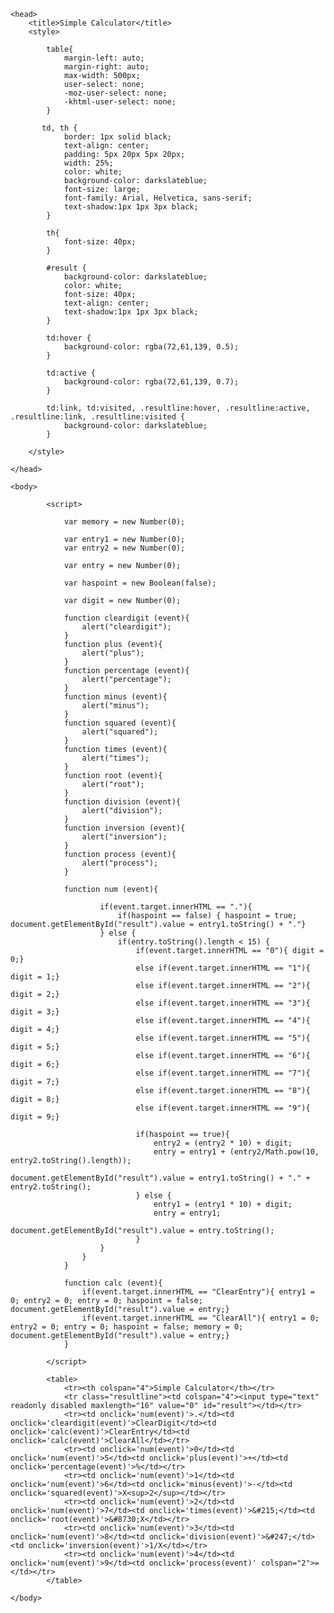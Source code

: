 
<html lang="en-GB">

    <head>        
        <title>Simple Calculator</title>
        <style>

            table{
                margin-left: auto;
                margin-right: auto;
                max-width: 500px;
                user-select: none;
                -moz-user-select: none;
                -khtml-user-select: none;
            }

           td, th {
                border: 1px solid black;
                text-align: center;
                padding: 5px 20px 5px 20px;
                width: 25%;
                color: white;
                background-color: darkslateblue;
                font-size: large;
                font-family: Arial, Helvetica, sans-serif;
                text-shadow:1px 1px 3px black;    
            }

            th{
                font-size: 40px;
            }

            #result {
                background-color: darkslateblue;
                color: white;
                font-size: 40px;
                text-align: center;
                text-shadow:1px 1px 3px black;
            }

            td:hover {
                background-color: rgba(72,61,139, 0.5);
            }

            td:active {
                background-color: rgba(72,61,139, 0.7);
            }

            td:link, td:visited, .resultline:hover, .resultline:active, .resultline:link, .resultline:visited {
                background-color: darkslateblue;
            }

        </style>

    </head>

    <body>

            <script>

                var memory = new Number(0);

                var entry1 = new Number(0);
                var entry2 = new Number(0);

                var entry = new Number(0);

                var haspoint = new Boolean(false);

                var digit = new Number(0);

                function cleardigit (event){
                    alert("cleardigit");
                }
                function plus (event){
                    alert("plus");
                }
                function percentage (event){
                    alert("percentage");
                }
                function minus (event){
                    alert("minus");
                }
                function squared (event){
                    alert("squared");
                }
                function times (event){
                    alert("times");
                }
                function root (event){
                    alert("root");
                }
                function division (event){
                    alert("division");
                }
                function inversion (event){
                    alert("inversion");
                }
                function process (event){
                    alert("process");
                }
                
                function num (event){

                        if(event.target.innerHTML == "."){
                            if(haspoint == false) { haspoint = true; document.getElementById("result").value = entry1.toString() + "."}
                        } else {
                            if(entry.toString().length < 15) {
                                if(event.target.innerHTML == "0"){ digit = 0;}
                                else if(event.target.innerHTML == "1"){ digit = 1;}
                                else if(event.target.innerHTML == "2"){ digit = 2;}
                                else if(event.target.innerHTML == "3"){ digit = 3;}
                                else if(event.target.innerHTML == "4"){ digit = 4;}
                                else if(event.target.innerHTML == "5"){ digit = 5;}
                                else if(event.target.innerHTML == "6"){ digit = 6;}
                                else if(event.target.innerHTML == "7"){ digit = 7;}
                                else if(event.target.innerHTML == "8"){ digit = 8;}
                                else if(event.target.innerHTML == "9"){ digit = 9;}

                                if(haspoint == true){
                                    entry2 = (entry2 * 10) + digit;
                                    entry = entry1 + (entry2/Math.pow(10, entry2.toString().length));
                                    document.getElementById("result").value = entry1.toString() + "." + entry2.toString();
                                } else {
                                    entry1 = (entry1 * 10) + digit;
                                    entry = entry1;
                                    document.getElementById("result").value = entry.toString();
                                }
                        }
                    }
                }

                function calc (event){
                    if(event.target.innerHTML == "ClearEntry"){ entry1 = 0; entry2 = 0; entry = 0; haspoint = false; document.getElementById("result").value = entry;}
                    if(event.target.innerHTML == "ClearAll"){ entry1 = 0; entry2 = 0; entry = 0; haspoint = false; memory = 0; document.getElementById("result").value = entry;}
                }

            </script>

            <table>
                <tr><th colspan="4">Simple Calculator</th></tr>
                <tr class="resultline"><td colspan="4"><input type="text" readonly disabled maxlength="16" value="0" id="result"></td></tr>
                <tr><td onclick='num(event)'>.</td><td onclick='cleardigit(event)'>ClearDigit</td><td onclick='calc(event)'>ClearEntry</td><td onclick='calc(event)'>ClearAll</td></tr>
                <tr><td onclick='num(event)'>0</td><td onclick='num(event)'>5</td><td onclick='plus(event)'>+</td><td onclick='percentage(event)'>%</td></tr>
                <tr><td onclick='num(event)'>1</td><td onclick='num(event)'>6</td><td onclick='minus(event)'>-</td><td onclick='squared(event)'>X<sup>2</sup></td></tr>
                <tr><td onclick='num(event)'>2</td><td onclick='num(event)'>7</td><td onclick='times(event)'>&#215;</td><td onclick='root(event)'>&#8730;X</td></tr>
                <tr><td onclick='num(event)'>3</td><td onclick='num(event)'>8</td><td onclick='division(event)'>&#247;</td><td onclick='inversion(event)'>1/X</td></tr>
                <tr><td onclick='num(event)'>4</td><td onclick='num(event)'>9</td><td onclick='process(event)' colspan="2">=</td></tr>
            </table>

    </body>

</html>
